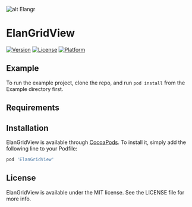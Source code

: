 
![alt Elangr](http://elangr.com/images/logo-body.svg)


# ElanGridView

[![Version](https://img.shields.io/cocoapods/v/ElanGridView.svg?style=flat)](http://cocoapods.org/pods/ElanGridView)
[![License](https://img.shields.io/cocoapods/l/ElanGridView.svg?style=flat)](http://cocoapods.org/pods/ElanGridView)
[![Platform](https://img.shields.io/cocoapods/p/ElanGridView.svg?style=flat)](http://cocoapods.org/pods/ElanGridView)

## Example

To run the example project, clone the repo, and run `pod install` from the Example directory first.

## Requirements

## Installation

ElanGridView is available through [CocoaPods](http://cocoapods.org). To install
it, simply add the following line to your Podfile:

```ruby
pod 'ElanGridView'
```

## License

ElanGridView is available under the MIT license. See the LICENSE file for more info.
